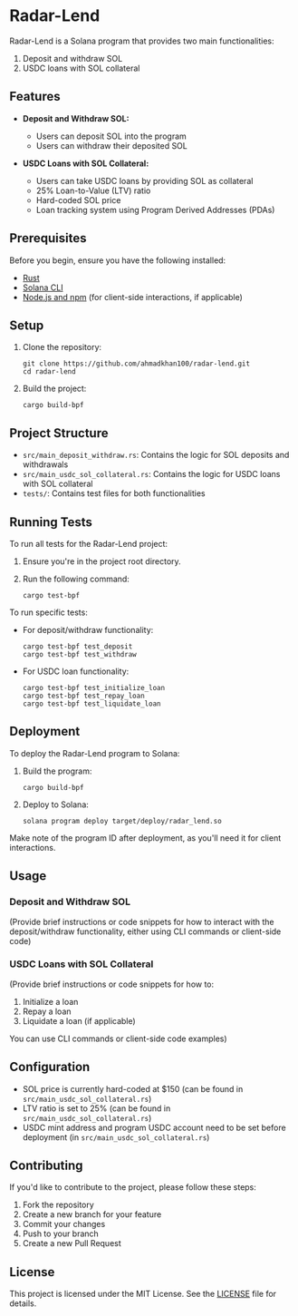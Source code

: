 # Radar-Lend

Radar-Lend is a Solana program that provides two main functionalities:
1. Deposit and withdraw SOL
2. USDC loans with SOL collateral

## Features

- **Deposit and Withdraw SOL:**
  - Users can deposit SOL into the program
  - Users can withdraw their deposited SOL

- **USDC Loans with SOL Collateral:**
  - Users can take USDC loans by providing SOL as collateral
  - 25% Loan-to-Value (LTV) ratio
  - Hard-coded SOL price 
  - Loan tracking system using Program Derived Addresses (PDAs)

## Prerequisites

Before you begin, ensure you have the following installed:
- [Rust](https://www.rust-lang.org/tools/install)
- [Solana CLI](https://docs.solana.com/cli/install-solana-cli-tools)
- [Node.js and npm](https://nodejs.org/en/download/) (for client-side interactions, if applicable)

## Setup

1. Clone the repository:
   ```
   git clone https://github.com/ahmadkhan100/radar-lend.git
   cd radar-lend
   ```

2. Build the project:
   ```
   cargo build-bpf
   ```

## Project Structure

- `src/main_deposit_withdraw.rs`: Contains the logic for SOL deposits and withdrawals
- `src/main_usdc_sol_collateral.rs`: Contains the logic for USDC loans with SOL collateral
- `tests/`: Contains test files for both functionalities

## Running Tests

To run all tests for the Radar-Lend project:

1. Ensure you're in the project root directory.

2. Run the following command:
   ```
   cargo test-bpf
   ```

To run specific tests:

- For deposit/withdraw functionality:
  ```
  cargo test-bpf test_deposit
  cargo test-bpf test_withdraw
  ```

- For USDC loan functionality:
  ```
  cargo test-bpf test_initialize_loan
  cargo test-bpf test_repay_loan
  cargo test-bpf test_liquidate_loan
  ```

## Deployment

To deploy the Radar-Lend program to Solana:

1. Build the program:
   ```
   cargo build-bpf
   ```

2. Deploy to Solana:
   ```
   solana program deploy target/deploy/radar_lend.so
   ```

Make note of the program ID after deployment, as you'll need it for client interactions.

## Usage

### Deposit and Withdraw SOL

(Provide brief instructions or code snippets for how to interact with the deposit/withdraw functionality, either using CLI commands or client-side code)

### USDC Loans with SOL Collateral

(Provide brief instructions or code snippets for how to:
1. Initialize a loan
2. Repay a loan
3. Liquidate a loan (if applicable)

You can use CLI commands or client-side code examples)

## Configuration

- SOL price is currently hard-coded at $150 (can be found in `src/main_usdc_sol_collateral.rs`)
- LTV ratio is set to 25% (can be found in `src/main_usdc_sol_collateral.rs`)
- USDC mint address and program USDC account need to be set before deployment (in `src/main_usdc_sol_collateral.rs`)

## Contributing

If you'd like to contribute to the project, please follow these steps:
1. Fork the repository
2. Create a new branch for your feature
3. Commit your changes
4. Push to your branch
5. Create a new Pull Request

## License

This project is licensed under the MIT License. See the [LICENSE](LICENSE) file for details.
